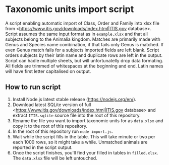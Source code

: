 # Taxonomic units import script

A script enabling automatic import of Class, Order and Family into xlsx file from <https://www.itis.gov/downloads/index.html|ITIS.gov database>.
Script assumes the same input format as in `example.xlsx` and that all subjects belong to the Animalia kingdom.
Matches are primarily made with Genus and Species name combination, if that fails only Genus is matched. If
even Genus match fails for a subjects imported fields are left blank. Script orders subjects by their latin name
and duplicate rows are left in the output. Script can hadle multiple sheets, but will unfortunatelly drop data formating.
All fields are trimmed of whitespaces at the beginning and end. Latin names will have first letter capitalised on output.

## How to run script

1. Install Node.js latest stable release (<https://nodejs.org/en/>).
2. Download latest SQLite version of full <https://www.itis.gov/downloads/index.html|ITIS.gov database> and extract `ITIS.sqlite` source file into the root of this repository.
3. Rename the file you want to import taxonomic units for as `data.xlsx` and copy it to the root of this repository.
4. In the root of this repository run `node import.js`.
5. Wait while the script fills in the table. This will take minute or two per each 1000 rows, so it might take a while. Unmatched animals are reported in the script output.
6. Once the script finishes, you'll find your filled in tables in `filled.xlsx`. The `data.xlsx` file will be left untouched.
